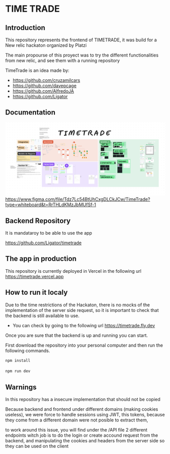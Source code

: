 # TIME TRADE

## Introduction

This repository represents the frontend of TIMETRADE,
it was build for a New relic hackaton organized by Platzi

The main propourse of this proyect was to try the different functionalities from new relic, and see them with a running repository


TimeTrade is an idea made by:

- https://github.com/cruzamilcars
- https://github.com/davepcage
- https://github.com/AlfredoJA
- https://github.com/Ligator

## Documentation
![figjam.png](public%2Ffigjam.png)
https://www.figma.com/file/Tdz7Lc54BtUhCxgDLCkJCw/TimeTrade?type=whiteboard&t=RrTHLdKMzJbMUfSf-1

## Backend Repository
It is mandataroy to be able to use the app

https://github.com/Ligator/timetrade

## The app in production
This repository is currently deployed in Vercel in the following url
https://timetrade.vercel.app

## How to run it localy
Due to the time restrictions of the Hackaton, there is no mocks of the implementation
 of the server side request, so it is important to check that the backend is still available to use.

- You can check by going to the following url
https://timetrade.fly.dev

Once you are sure that the backend is up and running you can start.

First download the repository into your personal computer and then run the following commands.

```sh
npm install

npm run dev
```

## Warnings
In this repository has a insecure implementation that should not be copied

Because backend and frontend under different domains (making cookies useless), we were force to handle sessions using JWT, this tokens, because they come from a different domain were not posible to extract them,

to work around this issue, you will find under the /API file 2 different endpoints witch job is to do the login or create accound request from the backend, and manipulating the cookies and headers from the server side so they can be used on the client
